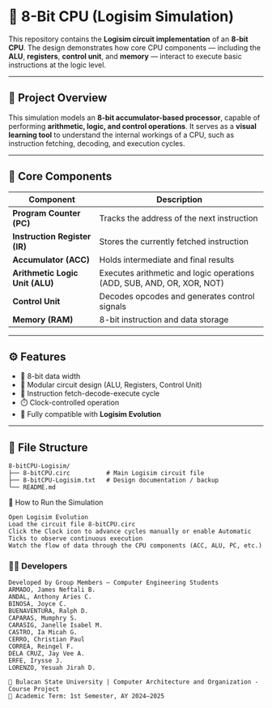 # 🧮 8-Bit CPU (Logisim Simulation)

This repository contains the **Logisim circuit implementation** of an **8-bit CPU**. The design demonstrates how core CPU components — including the **ALU**, **registers**, **control unit**, and **memory** — interact to execute basic instructions at the logic level.

---

## 🧩 Project Overview

This simulation models an **8-bit accumulator-based processor**, capable of performing **arithmetic, logic, and control operations**. It serves as a **visual learning tool** to understand the internal workings of a CPU, such as instruction fetching, decoding, and execution cycles.

---

## 🧠 Core Components

| Component | Description |
|------------|-------------|
| **Program Counter (PC)** | Tracks the address of the next instruction |
| **Instruction Register (IR)** | Stores the currently fetched instruction |
| **Accumulator (ACC)** | Holds intermediate and final results |
| **Arithmetic Logic Unit (ALU)** | Executes arithmetic and logic operations (ADD, SUB, AND, OR, XOR, NOT) |
| **Control Unit** | Decodes opcodes and generates control signals |
| **Memory (RAM)** | 8-bit instruction and data storage |

---

## ⚙️ Features

- 🧮 8-bit data width  
- 🧱 Modular circuit design (ALU, Registers, Control Unit)  
- 🔄 Instruction fetch-decode-execute cycle  
- ⏱️ Clock-controlled operation  
- 🧩 Fully compatible with **Logisim Evolution**

---

## 📁 File Structure

```plaintext
8-bitCPU-Logisim/
├── 8-bitCPU.circ          # Main Logisim circuit file
├── 8-bitCPU-Logisim.txt   # Design documentation / backup
└── README.md
```

🚀 How to Run the Simulation
```
Open Logisim Evolution
Load the circuit file 8-bitCPU.circ
Click the Clock icon to advance cycles manually or enable Automatic Ticks to observe continuous execution
Watch the flow of data through the CPU components (ACC, ALU, PC, etc.)
```
### 👨‍💻 Developers
```
Developed by Group Members – Computer Engineering Students
ARMADO, James Neftali B.
ANDAL, Anthony Aries C.
BINOSA, Joyce C.
BUENAVENTURA, Ralph D.
CAPARAS, Mumphry S.
CARASIG, Janelle Isabel M.
CASTRO, Ia Micah G.
CERRO, Christian Paul
CORREA, Reingel F.
DELA CRUZ, Jay Vee A.
ERFE, Irysse J.
LORENZO, Yesuah Jirah D.

📍 Bulacan State University | Computer Architecture and Organization - Course Project 
🧾 Academic Term: 1st Semester, AY 2024–2025
```
